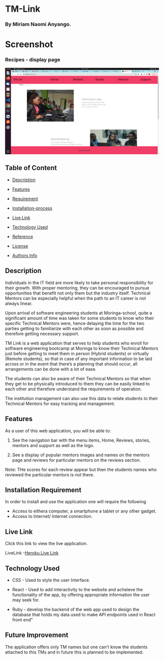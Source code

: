 # TM-Link

### By Miriam Naomi Anyango.

# Screenshot
### Recipes - display page
![image](./src/images/Screenshot%20from%202022-09-13%2020-36-48.png)

## Table of Content 

+ [Description](#Description)
 
 + [Features](#Features)

 + [Requirement](#Requirement)

+ [Installation-process](#Installation-Process) 

+ [Live Link](#live-link)

+ [Technology Used](#technology-used)

+ [Reference](#reference)

+ [License](#license)

+ [Authors Info](#authors-info)

## Description
<p>Individuals in the IT field are more likely to take personal responsibility for their growth. With proper mentoring, they can be encouraged to pursue opportunities that benefit not only them but the industry itself. Technical Mentors can be especially helpful when the path to an IT career is not always linear.

Upon arrival of software engineering students at Moringa-school, quite a significant amount of time was taken for some students to know who their specific Technical Mentors were, hence delaying the time for the two parties getting to familiarize with each other as soon as possible and therefore getting necessary support.



TM Link is a web application that serves to help students who enroll for software engineering bootcamp at Moringa to know their Technical Mentors just before getting to meet them in person (Hybrid students) or virtually (Remote students), so that in case of any important information to be laid across or in the event that there’s a planning that should occur, all arrangements can be done with a lot of ease.

The students can also be aware of their Technical Mentors so that when they get to be physically introduced to them they can be easily linked to each other and therefore understand the requirements of operation.

The institution management can also use this data to relate students to their Technical Mentors for easy tracking and management.

</p>

## Features
As a user of this web application, you will be able to:
1. See the navigation bar with the menu items, Home, Reviews, stories, mentors and support as well as the logo.

2. See a display of popular mentors images and names on the mentors page and reviews for particular mentors on the reviews section.

Note: THe scores for each review appear but then the students names who reviewed the particular mentors is not there.

## Installation Requirement
In order to install and use the application one will require the following

* Access to eithera computer, a smartphone a tablet or any other gadget.
* Access to Internet/ Internet connection.

## Live Link
Click this link to view the live application.

LiveLink -[Heroku Live Link](
https://tm-link.vercel.app/)

## Technology Used 

* CSS - Used to style the user Interface.

* React - Used to add interactivity to the website and acheieve the functionality of the app, by offering appropriate information the user may seek for.

* Ruby - develop the backend of the web app used to design the database that holds my data used to make API endpoints used in React front end"

## Future Improvement
The application offers only TM names but one can't know the students attached to this TMs and in future this is planned to be implemented.

